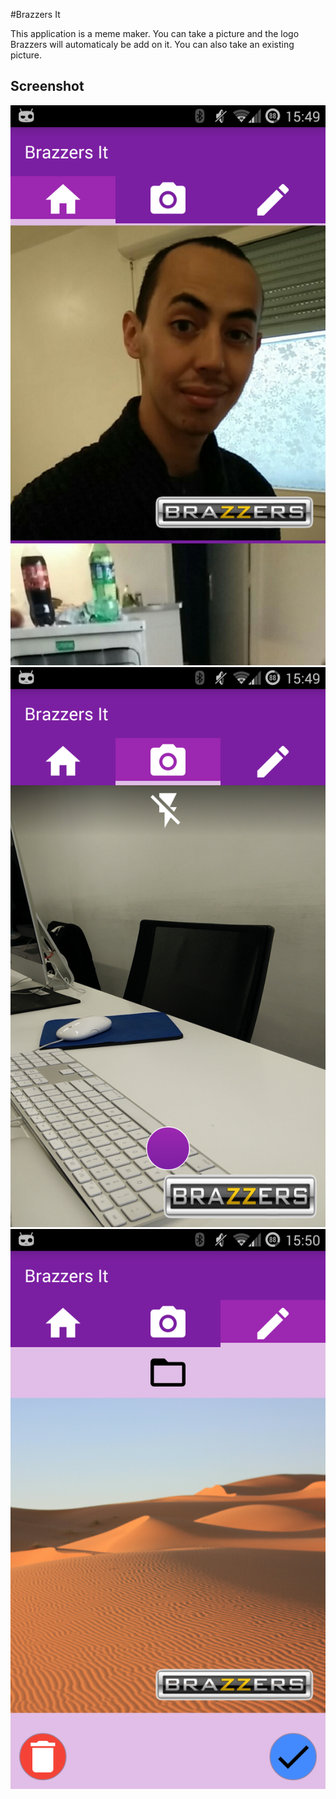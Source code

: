 #Brazzers It

This application is a meme maker.
You can take a picture and the logo Brazzers will automaticaly be add on it.
You can also take an existing picture.

## Screenshot
![Alt text](/misc/brazzers_it-1.png "home")
![Alt text](/misc/brazzers_it-2.png "camera")
![Alt text](/misc/brazzers_it-3.png "your picture")
